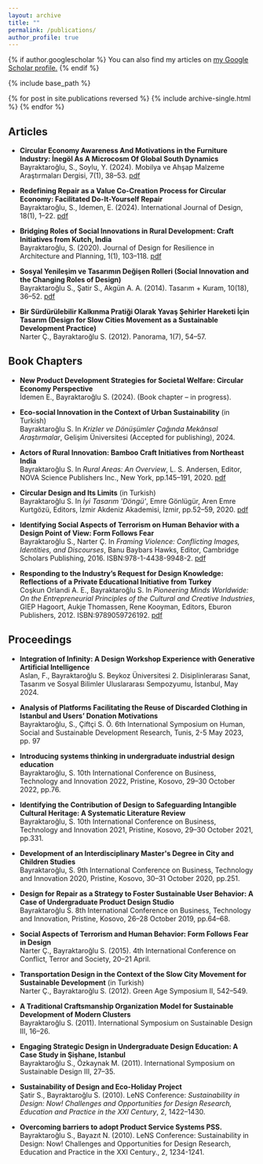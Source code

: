 ```yaml
---
layout: archive
title: ""
permalink: /publications/
author_profile: true
---
```


{% if author.googlescholar %}
  You can also find my articles on <u><a href="{{author.googlescholar}}">my Google Scholar profile</a>.</u>
{% endif %}

{% include base_path %}

{% for post in site.publications reversed %}
  {% include archive-single.html %}
{% endfor %}

<sup></sup>


## Articles

- **Circular Economy Awareness And Motivations in the Furniture Industry: İnegöl As A Microcosm Of Global South Dynamics**  
  Bayraktaroğlu, S., Soylu, Y. (2024). Mobilya ve Ahşap Malzeme Araştırmaları Dergisi, 7(1), 38–53. [pdf](/files/pdf/A1/MAMAD24.pdf)

- **Redefining Repair as a Value Co-Creation Process for Circular Economy: Facilitated Do-It-Yourself Repair**  
  Bayraktaroğlu, S., Idemen, E. (2024). International Journal of Design, 18(1), 1–22. [pdf](/files/pdf/A1/IJDES.pdf)

- **Bridging Roles of Social Innovations in Rural Development: Craft Initiatives from Kutch, India**  
  Bayraktaroğlu, S. (2020). Journal of Design for Resilience in Architecture and Planning, 1(1), 103–118. [pdf](/files/pdf/A1/A1.1_DRARCH.pdf)

- **Sosyal Yenileşim ve Tasarımın Değişen Rolleri (Social Innovation and the Changing Roles of Design)**  
  Bayraktaroğlu S., Şatir S., Akgün A. A. (2014). Tasarım + Kuram, 10(18), 36–52. [pdf](/files/pdf/B3a/B3a.3_tasarim_kuram1.pdf)

- **Bir Sürdürülebilir Kalkınma Pratiği Olarak Yavaş Şehirler Hareketi İçin Tasarım (Design for Slow Cities Movement as a Sustainable Development Practice)**  
  Narter Ç., Bayraktaroğlu S. (2012). Panorama, 1(7), 54–57. 

## Book Chapters

- **New Product Development Strategies for Societal Welfare: Circular Economy Perspective**  
  İdemen E., Bayraktaroğlu S. (2024). (Book chapter – in progress).

- **Eco-social Innovation in the Context of Urban Sustainability** (in Turkish)  
  Bayraktaroğlu S. In *Krizler ve Dönüşümler Çağında Mekânsal Araştırmalar*, Gelişim Üniversitesi (Accepted for publishing), 2024.

- **Actors of Rural Innovation: Bamboo Craft Initiatives from Northeast India**  
  Bayraktaroğlu S. In *Rural Areas: An Overview*, L. S. Andersen, Editor, NOVA Science Publishers Inc., New York, pp.145–191, 2020. [pdf](/files/pdf/A2/A.2.1.1_Actors.pdf)

- **Circular Design and Its Limits** (in Turkish)  
  Bayraktaroğlu S. In *İyi Tasarım 'Döngü'*, Emre Gönlügür, Aren Emre Kurtgözü, Editors, İzmir Akdeniz Akademisi, İzmir, pp.52–59, 2020. [pdf](/files/pdf/A2/A.2.4_DonguselTasarim.pdf)

- **Identifying Social Aspects of Terrorism on Human Behavior with a Design Point of View: Form Follows Fear**  
  Bayraktaroğlu S., Narter Ç. In *Framing Violence: Conflicting Images, Identities, and Discourses*, Banu Baybars Hawks, Editor, Cambridge Scholars Publishing, 2016. ISBN:978-1-4438-9948-2. [pdf](/files/pdf/A2/A.2.2_FraminViolence.pdf)

- **Responding to the Industry’s Request for Design Knowledge: Reflections of a Private Educational Initiative from Turkey**  
  Coşkun Orlandi A. E., Bayraktaroğlu S. In *Pioneering Minds Worldwide: On the Entrepreneurial Principles of the Cultural and Creative Industries*, GIEP Hagoort, Aukje Thomassen, Rene Kooyman, Editors, Eburon Publishers, 2012. ISBN:9789059726192. [pdf](/files/pdf/A2/A.2.3_PioneeringMinds.pdf)

## Proceedings

- **Integration of Infinity: A Design Workshop Experience with Generative Artificial Intelligence**  
  Aslan, F., Bayraktaroğlu S. Beykoz Üniversitesi 2. Disiplinlerarası Sanat, Tasarım ve Sosyal Bilimler Uluslararası Sempozyumu, İstanbul, May 2024.

- **Analysis of Platforms Facilitating the Reuse of Discarded Clothing in Istanbul and Users’ Donation Motivations**  
  Bayraktaroğlu, S., Çiftçi S. Ö. 6th International Symposium on Human, Social and Sustainable Development Research, Tunis, 2-5 May 2023, pp. 97
  
- **Introducing systems thinking in undergraduate industrial design education**  
  Bayraktaroğlu, S. 10th International Conference on Business, Technology and Innovation 2022, Pristine, Kosovo, 29–30 October 2022, pp.76.

- **Identifying the Contribution of Design to Safeguarding Intangible Cultural Heritage: A Systematic Literature Review**  
  Bayraktaroğlu, S. 10th International Conference on Business, Technology and Innovation 2021, Pristine, Kosovo, 29–30 October 2021, pp.331.

- **Development of an Interdisciplinary Master's Degree in City and Children Studies**  
  Bayraktaroğlu, S. 9th International Conference on Business, Technology and Innovation 2020, Pristine, Kosovo, 30–31 October 2020, pp.251.

- **Design for Repair as a Strategy to Foster Sustainable User Behavior: A Case of Undergraduate Product Design Studio**  
  Bayraktaroğlu S. 8th International Conference on Business, Technology and Innovation, Pristine, Kosovo, 26–28 October 2019, pp.64–68.

- **Social Aspects of Terrorism and Human Behavior: Form Follows Fear in Design**  
  Narter Ç., Bayraktaroğlu S. (2015). 4th International Conference on Conflict, Terror and Society, 20–21 April.

- **Transportation Design in the Context of the Slow City Movement for Sustainable Development** (in Turkish)  
  Narter Ç., Bayraktaroğlu S. (2012). Green Age Symposium II, 542–549.

- **A Traditional Craftsmanship Organization Model for Sustainable Development of Modern Clusters**  
  Bayraktaroğlu S. (2011). International Symposium on Sustainable Design III, 16–26.

- **Engaging Strategic Design in Undergraduate Design Education: A Case Study in Şişhane, Istanbul**  
  Bayraktaroğlu S., Özkaynak M. (2011). International Symposium on Sustainable Design III, 27–35.

- **Sustainability of Design and Eco-Holiday Project**  
  Şatir S., Bayraktaroğlu S. (2010). LeNS Conference: *Sustainability in Design: Now! Challenges and Opportunities for Design Research, Education and Practice in the XXI Century*, 2, 1422–1430.

 - **Overcoming barriers to adopt Product Service Systems PSS.**
   Bayraktaroğlu S., Bayazıt N. (2010). LeNS Conference: Sustainability in Design: Now! Challenges and Opportunities for Design Research, Education and Practice in the XXI Century., 2, 1234-1241.

